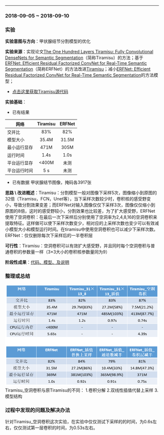 ﻿---
### 2018-09-05 ~ 2018-09-10

###  **实验** 

**实验意图与方向**：甲状腺结节分割模型的优化

**实验来源**：实现论文[The One Hundred Layers Tiramisu: Fully Convolutional DenseNets for Semantic Segmentation](https://arxiv.org/abs/1611.09326)（简称Tiramisu）的方法；基于[ERFNet: Efficient Residual Factorized ConvNet for Real-Time Semantic Segmentation](https://ieeexplore.ieee.org/document/8063438/?reload=true)（简称ERFNet）的方法改进[Tiramisu](https://arxiv.org/abs/1611.09326)；减小[ERFNet: Efficient Residual Factorized ConvNet for Real-Time Semantic Segmentation](https://ieeexplore.ieee.org/document/8063438/?reload=true)的方法模型；
	
- [点击这里获取Tiramisu源代码](https://github.com/HasnainRaz/FC-DenseNet-TensorFlow)

**实验基础**：

- 已有结果

| 网络        | Tiramisu   |  ERFNet |
| ---------   | :-------:  | :----:  |
| 交并比      | 83%        |   82%   |
| 模型大小    |   35.4M    |   31.5M |
| 最小运行显存|    471M    |   305M  |
|   运行时间  |    1.4s    |   1.0s  |
| 平台运行显存|    <400M   |   未测  |
| 平台运行时间|    5  s    |   未测  |

- 已有数据 
甲状腺结节图像，掩码各3917张

**思路 \ 改进概述**：Tiramisu：分割模型一般对图像下采样5次，图像缩小到原图的32倍（Tiramisu，FCN，Unet等），当下采样次数较少时，卷积核的感受野变小，导致分割效果变差；而ERFNet对输入图像仅仅下采样3次，图像仅仅缩小到原图的8倍，这时的感受野较小，分割效果也比较差，为了扩大感受野，ERFNet使用了空洞卷积：在最后一次下采样后分别使用了空洞率为2,4,8,16的空洞卷积来提取特征。这样做可以使下采样次数变少，相对应的上采样次数也变少可以有效减小模型大小和模型运行时间。在tiramisu中使用空洞卷积也可以减少下采样次数。
ERFNet：仅仅删除每次下采样后的一半卷积层

**可行性**：Tiramisu：空洞卷积可以有效扩大感受野，并且同时每个空洞卷积与普通卷积的参数量一样（3×3大小的卷积核参数量同为9）

**阶段性成果**：[代码、模型、及说明](https://code.aliyun.com/breaksong/DLGroup/blob/master/code/)


### **整理或总结**
![此处输入图片的描述][1]
Tiramisu_空洞卷积与原Tiramisu的不同：
1.卷积分解
2.双线性插值代替上采样
3.模型结构

### **过程中发现的问题**及解决办法
针对Tiramisu_空洞卷积这次实验，在实验中仅仅测试下采样的的时间，为0.6s左右，仅仅测试第一层卷积的时间，为0.53s左右。


  [1]: ./picture.png
